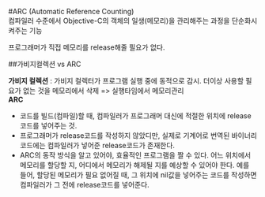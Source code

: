 #ARC (Automatic Reference Counting)  
컴파일러 수준에서 Objective-C의 객체의 일생(메모리)을 관리해주는 과정을 단순화시켜주는 기능  
  
프로그래머가 직접 메모리를 release해줄 필요가 없다.

##가비지컬렉션 vs ARC

**가비지 컬렉션** : 가비지 컬렉터가 프로그램 실행 중에 동적으로 감시. 더이상 사용할 필요가 없는 것을 메모리에서 삭제 => 실행타임에서 메모리관리  
**ARC**  
- 코드를 빌드(컴파일)할 때, 컴파일러가 프로그래머 대신에 적절한 위치에 release코드를 넣어주는 것.
- 프로그래머가 release코드를 작성하지 않았디만, 실제로 기계어로 번역된 바이너리 코드에는 컴파일러가 넣어준 release코드가 존재한다.
- ARC의 동작 방식을 알고 있어야, 효율적인 프로그램을 짤 수 있다.
  어느 위치에서 메모리를 할당할 지, 어디에서 메모리가 해제될 지를 예상할 수 있어야 한다.
  예를 들어, 할당된 메모리가 필요 없어질 때, 그 위치에 nil값을 넣어주는 코드를 작성하면 컴파일러가 그 전에 release코드를 넣어준다.